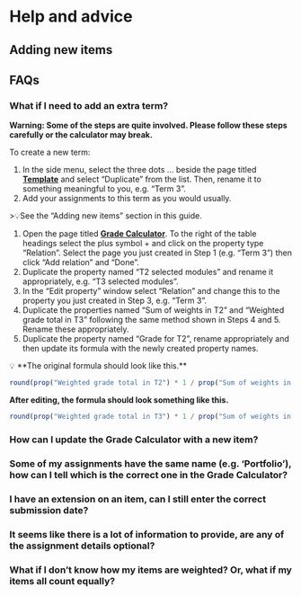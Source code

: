 # Help and advice

## Adding new items

## FAQs

### What if I need to add an extra term?

**Warning: Some of the steps are quite involved. Please follow these steps carefully or the calculator may break.**

To create a new term:

1. In the side menu, select the three dots … beside the page titled **[Template](https://www.notion.so/cfc8966259324c4b908015c660f9602e)** and select “Duplicate” from the list. Then, rename it to something meaningful to you, e.g. “Term 3”.
2. Add your assignments to this term as you would usually. 

<aside>
>💡See the “Adding new items” section in this guide.

</aside>

1. Open the page titled **[Grade Calculator](https://www.notion.so/6663b257af944700aa482a7078813f6d)**. To the right of the table headings select the plus symbol + and click on the property type “Relation”. Select the page you just created in Step 1 (e.g. “Term 3”) then click “Add relation” and “Done”.
2. Duplicate the property named “T2 selected modules” and rename it appropriately, e.g. “T3 selected modules”.
3. In the “Edit property” window select “Relation” and change this to the property you just created in Step 3, e.g. “Term 3”.
4. Duplicate the properties named “Sum of weights in T2” and “Weighted grade total in T3” following the same method shown in Steps 4 and 5. Rename these appropriately.
5. Duplicate the property named “Grade for T2”, rename appropriately and then update its formula with the newly created property names.

<aside>
💡 **The original formula should look like this.**

```jsx
round(prop("Weighted grade total in T2") * 1 / prop("Sum of weights in T2"))
```

**After editing, the formula should look something like this.**

```jsx
round(prop("Weighted grade total in T3") * 1 / prop("Sum of weights in T3"))
```

</aside>

### How can I update the Grade Calculator with a new item?

### Some of my assignments have the same name (e.g. ‘Portfolio’), how can I tell which is the correct one in the Grade Calculator?

### I have an extension on an item, can I still enter the correct submission date?

### It seems like there is a lot of information to provide, are any of the assignment details optional?

### What if I don’t know how my items are weighted? Or, what if my items all count equally?
